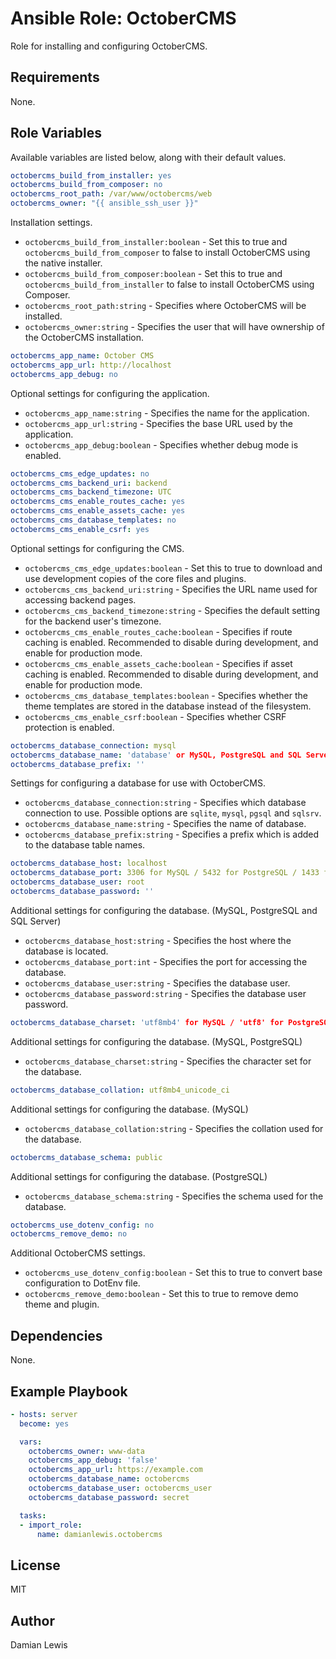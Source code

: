 # Ansible Role: OctoberCMS
Role for installing and configuring OctoberCMS.

## Requirements
None.

## Role Variables
Available variables are listed below, along with their default values.

```yaml
octobercms_build_from_installer: yes
octobercms_build_from_composer: no
octobercms_root_path: /var/www/octobercms/web
octobercms_owner: "{{ ansible_ssh_user }}"
```
Installation settings.
- `octobercms_build_from_installer:boolean` - Set this to true and `octobercms_build_from_composer` to false to install OctoberCMS using the native installer.
- `octobercms_build_from_composer:boolean` - Set this to true and `octobercms_build_from_installer` to false to install OctoberCMS using Composer.
- `octobercms_root_path:string` - Specifies where OctoberCMS will be installed.
- `octobercms_owner:string` - Specifies the user that will have ownership of the OctoberCMS installation.

```yaml
octobercms_app_name: October CMS
octobercms_app_url: http://localhost
octobercms_app_debug: no
```
Optional settings for configuring the application.
- `octobercms_app_name:string` - Specifies the name for the application.
- `octobercms_app_url:string` - Specifies the base URL used by the application.
- `octobercms_app_debug:boolean` - Specifies whether debug mode is enabled.

```yaml
octobercms_cms_edge_updates: no
octobercms_cms_backend_uri: backend
octobercms_cms_backend_timezone: UTC
octobercms_cms_enable_routes_cache: yes
octobercms_cms_enable_assets_cache: yes
octobercms_cms_database_templates: no
octobercms_cms_enable_csrf: yes
```
Optional settings for configuring the CMS.
- `octobercms_cms_edge_updates:boolean` - Set this to true to download and use development copies of the core files and plugins.
- `octobercms_cms_backend_uri:string` - Specifies the URL name used for accessing backend pages.
- `octobercms_cms_backend_timezone:string` - Specifies the default setting for the backend user's timezone.
- `octobercms_cms_enable_routes_cache:boolean` - Specifies if route caching is enabled. Recommended to disable during development, and enable for production mode.
- `octobercms_cms_enable_assets_cache:boolean` - Specifies if asset caching is enabled. Recommended to disable during development, and enable for production mode.
- `octobercms_cms_database_templates:boolean` - Specifies whether the theme templates are stored in the database instead of the filesystem.
- `octobercms_cms_enable_csrf:boolean` - Specifies whether CSRF protection is enabled.

```yaml
octobercms_database_connection: mysql
octobercms_database_name: 'database' or MySQL, PostgreSQL and SQL Server / 'storage/database.sqlite' for SQLite
octobercms_database_prefix: ''
```
Settings for configuring a database for use with OctoberCMS.
- `octobercms_database_connection:string` - Specifies which database connection to use. Possible options are `sqlite`, `mysql`, `pgsql` and `sqlsrv`.
- `octobercms_database_name:string` - Specifies the name of database.
- `octobercms_database_prefix:string` - Specifies a prefix which is added to the database table names.

```yaml
octobercms_database_host: localhost
octobercms_database_port: 3306 for MySQL / 5432 for PostgreSQL / 1433 for SQL Server
octobercms_database_user: root
octobercms_database_password: ''
```
Additional settings for configuring the database. (MySQL, PostgreSQL and SQL Server)
- `octobercms_database_host:string` - Specifies the host where the database is located.
- `octobercms_database_port:int` - Specifies the port for accessing the database.
- `octobercms_database_user:string` - Specifies the database user.
- `octobercms_database_password:string` - Specifies the database user password.

```yaml
octobercms_database_charset: 'utf8mb4' for MySQL / 'utf8' for PostgreSQL
```
Additional settings for configuring the database. (MySQL, PostgreSQL)
- `octobercms_database_charset:string` - Specifies the character set for the database.

```yaml
octobercms_database_collation: utf8mb4_unicode_ci
```
Additional settings for configuring the database. (MySQL)
- `octobercms_database_collation:string` - Specifies the collation used for the database.

```yaml
octobercms_database_schema: public
```
Additional settings for configuring the database. (PostgreSQL)
- `octobercms_database_schema:string` - Specifies the schema used for the database.

```yaml
octobercms_use_dotenv_config: no
octobercms_remove_demo: no
```
Additional OctoberCMS settings.
- `octobercms_use_dotenv_config:boolean` - Set this to true to convert base configuration to DotEnv file.
- `octobercms_remove_demo:boolean` - Set this to true to remove demo theme and plugin.

## Dependencies
None.

## Example Playbook
```yaml
- hosts: server
  become: yes

  vars:
    octobercms_owner: www-data
    octobercms_app_debug: 'false'
    octobercms_app_url: https://example.com
    octobercms_database_name: octobercms
    octobercms_database_user: octobercms_user
    octobercms_database_password: secret

  tasks:
  - import_role:
      name: damianlewis.octobercms
```

## License
MIT

## Author
Damian Lewis
